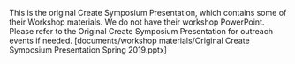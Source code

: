 This is the original Create Symposium Presentation, which contains some of their Workshop materials. We do not have their workshop PowerPoint. Please refer to the Original Create Symposium Presentation for outreach events if needed. [documents/workshop materials/Original Create Symposium Presentation Spring 2019.pptx]